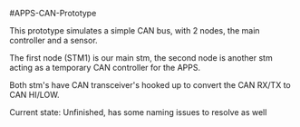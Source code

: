 #APPS-CAN-Prototype

This prototype simulates a simple CAN bus, with 2 nodes, the main controller and a sensor.

The first node (STM1) is our main stm, the second node is another stm acting as a temporary CAN controller for the APPS.

Both stm's have CAN transceiver's hooked up to convert the CAN RX/TX to CAN HI/LOW.

Current state:
Unfinished, has some naming issues to resolve as well
